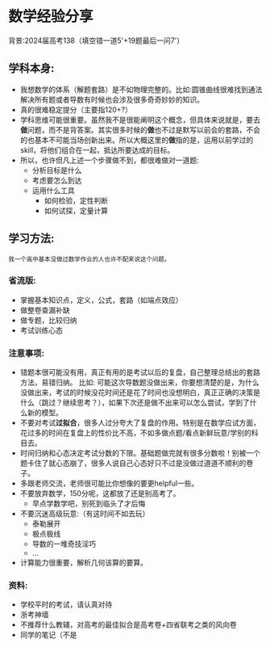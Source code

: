 # 数学经验分享

背景:2024届高考138（填空错一道5'+19题最后一问7'）

## 学科本身:
* 我想数学的体系（解题套路）是不如物理完整的。比如:圆锥曲线很难找到通法解决所有题或者导数有时候也会涉及很多奇奇妙妙的知识。
* 真的很难稳定提分（主要指120+?）
* 学科思维可能很重要。虽然我不是很能阐明这个概念，但具体来说就是，要去**做**问题，而不是背答案。其实很多时候的**做**也不过是默写以前会的套路，不会的也基本不可能当场创新出来。所以大概这里的**做**指的是，运用以前学过的skill，将他们组合在一起，抵达所要达成的目标。
* 所以，也许但凡上述一个步骤做不到，都很难做对一道题:
    * 分析目标是什么
    * 考虑要怎么到达
    * 运用什么工具
        * 如何检验，定性判断    
        * 如何试探，定量计算

## 学习方法:
    我一个高中基本没做过数学作业的人也许不配来说这个问题。
### 省流版:
* 掌握基本知识点，定义，公式，套路（如端点效应）
* 做整卷查漏补缺
* 做专题，比较归纳
* 考试训练心态

### 注意事项:
* 错题本很可能没有用，真正有用的是考试以后的复盘，自己整理总结出的套路方法，易错归纳。
    比如:
    可能这次导数题没做出来，你要想清楚的是，为什么没做出来，考试的时候没花时间还是花了时间也没想明白，真正正确的决策是什么（跳过？继续思考？），如果下次还是做不出来可以怎么尝试，学到了什么新的模型。
* 不要对考试**过拟合**，很多人过分夸大了复盘的作用。特别是在数学应试方面，花过多的时间在复盘上的性价比不高，不如多做点题/看点新鲜玩意/学别的科目去。
* 时间归纳和心态决定考试分数的下限。基础题做完就有很多分数啦！别被一个题卡住了就心态崩了，很多人说自己心态好只不过是没做过道道不顺利的卷子。
* 多跟老师交流，老师很可能比你想像的要更helpful一些。
* 不要放弃数学，150分呢，这都放了还是别高考了。
    * 早点学数学吧，别死到临头了才后悔
* 不要沉迷高级玩意:（有这时间不如去玩）
    * 泰勒展开
    * 极点极线
    * 导数的一堆奇技淫巧
    * ...
* 计算能力很重要，解析几何该算的要算。

### 资料:
* 学校平时的考试，请认真对待
* 浙考神墙
* 不推荐什么教辅，对高考的最佳拟合是高考卷+四省联考之类的风向卷
* 同学的笔记（不是
